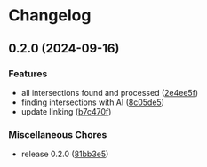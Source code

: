 # Changelog

## 0.2.0 (2024-09-16)


### Features

* all intersections found and processed ([2e4ee5f](https://github.com/DXHeroes/cross-link-ai/commit/2e4ee5fd6ea16c7a81fcce858a2d647cf3b9e89d))
* finding intersections with AI ([8c05de5](https://github.com/DXHeroes/cross-link-ai/commit/8c05de5153c2d005e6f3fe0c5739e74ef4ce1063))
* update linking ([b7c470f](https://github.com/DXHeroes/cross-link-ai/commit/b7c470f484920a274dee7c140194bd52f3712dfb))


### Miscellaneous Chores

* release 0.2.0 ([81bb3e5](https://github.com/DXHeroes/cross-link-ai/commit/81bb3e5046e51705eae4007d61085d7af179c854))
